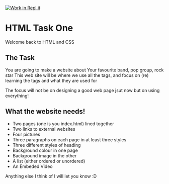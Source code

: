 [![Work in Repl.it](https://classroom.github.com/assets/work-in-replit-14baed9a392b3a25080506f3b7b6d57f295ec2978f6f33ec97e36a161684cbe9.svg)](https://classroom.github.com/online_ide?assignment_repo_id=3996715&assignment_repo_type=AssignmentRepo)
# HTML Task One

Welcome back to HTML and CSS

## The Task

You are going to make a website about Your favourite band, pop group, rock star 
This web site will be where we use all the tags, and focus on (re) learning the tags and what they are used for

The focus will not be on designing a good web page jsut now but on using everything!

## What the website needs!

* Two pages (one is you index.html) lined together
* Two links to external websites
* Four pictures
* Three paragraphs on each page in at least three styles
* Three different styles of heading
* Background colour in one page
* Background image in the other
* A list (either ordered or unordered)
* An Embeded Video

Anything else I think of I will let you know :D
